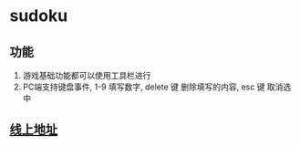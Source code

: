 # sudoku

## 功能

1. 游戏基础功能都可以使用工具栏进行
2. PC端支持键盘事件, 1-9 填写数字, delete 键 删除填写的内容, esc 键 取消选中

## [线上地址](https://sneaken-sudoku.netlify.app/)


